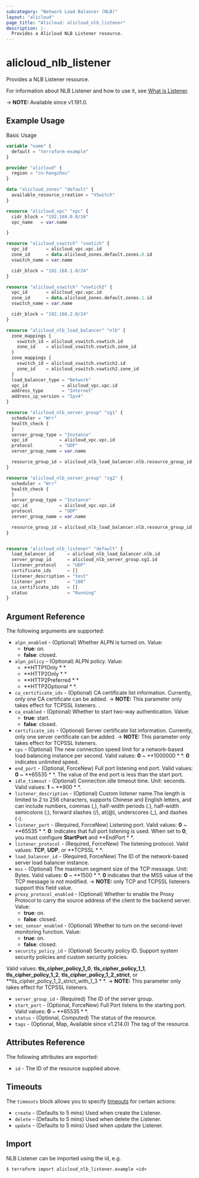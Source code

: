 ```yaml
---
subcategory: "Network Load Balancer (NLB)"
layout: "alicloud"
page_title: "Alicloud: alicloud_nlb_listener"
description: |-
  Provides a Alicloud NLB Listener resource.
---
```


# alicloud_nlb_listener

Provides a NLB Listener resource. 

For information about NLB Listener and how to use it, see [What is Listener](https://www.alibabacloud.com/help/en/server-load-balancer/latest/api-nlb-2022-04-30-createlistener).

-> **NOTE:** Available since v1.191.0.

## Example Usage

Basic Usage

```terraform
variable "name" {
  default = "terraform-example"
}

provider "alicloud" {
  region = "cn-hangzhou"
}

data "alicloud_zones" "default" {
  available_resource_creation = "VSwitch"
}

resource "alicloud_vpc" "vpc" {
  cidr_block = "192.168.0.0/16"
  vpc_name   = var.name

}

resource "alicloud_vswitch" "vswtich" {
  vpc_id       = alicloud_vpc.vpc.id
  zone_id      = data.alicloud_zones.default.zones.0.id
  vswitch_name = var.name

  cidr_block = "192.168.1.0/24"
}

resource "alicloud_vswitch" "vswtich2" {
  vpc_id       = alicloud_vpc.vpc.id
  zone_id      = data.alicloud_zones.default.zones.1.id
  vswitch_name = var.name

  cidr_block = "192.168.2.0/24"
}

resource "alicloud_nlb_load_balancer" "nlb" {
  zone_mappings {
    vswitch_id = alicloud_vswitch.vswtich.id
    zone_id    = alicloud_vswitch.vswtich.zone_id
  }
  zone_mappings {
    vswitch_id = alicloud_vswitch.vswtich2.id
    zone_id    = alicloud_vswitch.vswtich2.zone_id
  }
  load_balancer_type = "Network"
  vpc_id             = alicloud_vpc.vpc.id
  address_type       = "Internet"
  address_ip_version = "Ipv4"
}

resource "alicloud_nlb_server_group" "sg1" {
  scheduler = "Wrr"
  health_check {
  }
  server_group_type = "Instance"
  vpc_id            = alicloud_vpc.vpc.id
  protocol          = "UDP"
  server_group_name = var.name

  resource_group_id = alicloud_nlb_load_balancer.nlb.resource_group_id
}

resource "alicloud_nlb_server_group" "sg2" {
  scheduler = "Wrr"
  health_check {
  }
  server_group_type = "Instance"
  vpc_id            = alicloud_vpc.vpc.id
  protocol          = "UDP"
  server_group_name = var.name

  resource_group_id = alicloud_nlb_load_balancer.nlb.resource_group_id
}


resource "alicloud_nlb_listener" "default" {
  load_balancer_id     = alicloud_nlb_load_balancer.nlb.id
  server_group_id      = alicloud_nlb_server_group.sg1.id
  listener_protocol    = "UDP"
  certificate_ids      = []
  listener_description = "test"
  listener_port        = "100"
  ca_certificate_ids   = []
  status               = "Running"
}
```

## Argument Reference

The following arguments are supported:
* `alpn_enabled` - (Optional) Whether ALPN is turned on. Value:
  - **true**: on.
  - **false**: closed.
* `alpn_policy` - (Optional) ALPN policy. Value:
  - **HTTP1Only * *
  - **HTTP2Only * *
  - **HTTP2Preferred * *
  - **HTTP2Optional * *.
* `ca_certificate_ids` - (Optional) CA certificate list information. Currently, only one CA certificate can be added.
-> **NOTE:**  This parameter only takes effect for TCPSSL listeners.
.
* `ca_enabled` - (Optional) Whether to start two-way authentication. Value:
  - **true**: start.
  - **false**: closed.
* `certificate_ids` - (Optional) Server certificate list information. Currently, only one server certificate can be added.
-> **NOTE:**  This parameter only takes effect for TCPSSL listeners.
* `cps` - (Optional) The new connection speed limit for a network-based load balancing instance per second. Valid values: **0** ~ **1000000 * *. **0** indicates unlimited speed.
* `end_port` - (Optional, ForceNew) Full port listening end port. Valid values: **0** ~ **65535 * *. The value of the end port is less than the start port.
* `idle_timeout` - (Optional) Connection idle timeout time. Unit: seconds. Valid values: **1** ~ **900 * *.
* `listener_description` - (Optional) Custom listener name.The length is limited to 2 to 256 characters, supports Chinese and English letters, and can include numbers, commas (,), half-width periods (.), half-width semicolons (;), forward slashes (/), at(@), underscores (_), and dashes (-).
* `listener_port` - (Required, ForceNew) Listening port. Valid values: **0** ~ **65535 * *. **0**: indicates that full port listening is used. When set to **0**, you must configure **StartPort** and **EndPort * *.
* `listener_protocol` - (Required, ForceNew) The listening protocol. Valid values: **TCP**, **UDP**, or **TCPSSL * *.
* `load_balancer_id` - (Required, ForceNew) The ID of the network-based server load balancer instance.
* `mss` - (Optional) The maximum segment size of the TCP message. Unit: Bytes. Valid values: **0** ~ **1500 * *. **0** indicates that the MSS value of the TCP message is not modified.
-> **NOTE:**  only TCP and TCPSSL listeners support this field value.
* `proxy_protocol_enabled` - (Optional) Whether to enable the Proxy Protocol to carry the source address of the client to the backend server. Value:
  - **true**: on.
  - **false**: closed.
* `sec_sensor_enabled` - (Optional) Whether to turn on the second-level monitoring function. Value:
  - **true**: on.
  - **false**: closed.
* `security_policy_id` - (Optional) Security policy ID. Support system security policies and custom security policies.

Valid values: **tls_cipher_policy_1_0**, **tls_cipher_policy_1_1**, **tls_cipher_policy_1_2**, **tls_cipher_policy_1_2_strict**, or **tls_cipher_policy_1_2_strict_with_1_3 * *.
-> **NOTE:**  This parameter only takes effect for TCPSSL listeners.
* `server_group_id` - (Required) The ID of the server group.
* `start_port` - (Optional, ForceNew) Full Port listens to the starting port. Valid values: **0** ~ **65535 * *.
* `status` - (Optional, Computed) The status of the resource.
* `tags` - (Optional, Map, Available since v1.214.0) The tag of the resource.

## Attributes Reference

The following attributes are exported:
* `id` - The ID of the resource supplied above.

## Timeouts

The `timeouts` block allows you to specify [timeouts](https://www.terraform.io/docs/configuration-0-11/resources.html#timeouts) for certain actions:
* `create` - (Defaults to 5 mins) Used when create the Listener.
* `delete` - (Defaults to 5 mins) Used when delete the Listener.
* `update` - (Defaults to 5 mins) Used when update the Listener.

## Import

NLB Listener can be imported using the id, e.g.

```shell
$ terraform import alicloud_nlb_listener.example <id>
```